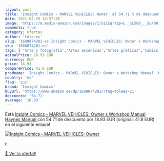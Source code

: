 ```yaml
---
layout: post
title: 'Insight Comics - MARVEL VEHICLES: Owner  al 54.71 % de descuento'
date: 2021-04-29 14:57:08
image: 'https://m.media-amazon.com/images/I/51iEqrX2p+L._SL500_._SL400_.jpg'
comments: true
category: ofertas
author: 'tole.es'
slug: '1608874281-es Insight Comics - MARVEL VEHICLES: Owner s Workshop Manual...'
sku: '1608874281-es'
tags: [ 'Arte y fotografía','Artes escénicas','Artes gráficas','Cómics, manga y novelas gráficas','Cómo crear cómics y manga','Dibujo','Diseño gráfico comercial','Diseño y moda','Libros','Películas','insight comics', ]
actualPrice: 18.93 EUR
currency: EUR
price: 18.93
comparePrice: 41.8 EUR
prodname: 'Insight Comics - MARVEL VEHICLES: Owner s Workshop Manual  Haynes Manual '
country: 'es'
flag: '🇪🇸'
brand: 'Insight Comics'
buyurl: 'https://www.amazon.es/dp/1608874281/?tag=tolees-21'
descuento: '54.71'
average: '18.93'
---
```


Está [Insight Comics - MARVEL VEHICLES: Owner s Workshop Manual  Haynes Manual ](https://www.amazon.es/dp/1608874281/?tag=tolees-21) con 54.71 de descuento por 18.93 EUR (original: 41.8 EUR) en el siguiente enlace!

[![Insight Comics - MARVEL VEHICLES: Owner ](https://m.media-amazon.com/images/I/51iEqrX2p+L._SL500_._SL400_.jpg)](https://www.amazon.es/dp/1608874281/?tag=tolees-21)

ℹ️:


[🛒 Ver la oferta!!](https://www.amazon.es/dp/1608874281/?tag=tolees-21)
